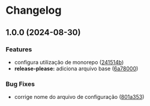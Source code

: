 # Changelog

## 1.0.0 (2024-08-30)


### Features

* configura utilização de monorepo ([241514b](https://github.com/renebentes/release-please/commit/241514b8f0589adc96e1e6cf9d86287194b5883f))
* **release-please:** adiciona arquivo base ([6a78000](https://github.com/renebentes/release-please/commit/6a78000e8f043e72ad0c3cf4cdf529f464332ba3))


### Bug Fixes

* corrige nome do arquivo de configuração ([801a353](https://github.com/renebentes/release-please/commit/801a353cf41836dc781510c9bf3193eb1060e8d1))
